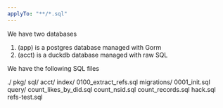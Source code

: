 ```yaml
---
applyTo: "**/*.sql"
---
```


We have two databases

1. (app) is a postgres database managed with Gorm
2. (acct) is a duckdb database managed with raw SQL

We have the following SQL files

./
  pkg/
    sql/
      acct/
        index/
          0100_extract_refs.sql
        migrations/
          0001_init.sql
        query/
          count_likes_by_did.sql
          count_nsid.sql
          count_records.sql
          hack.sql
          refs-test.sql